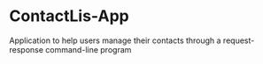 # ContactLis-App
Application to help users manage their contacts through a request-response command-line program
